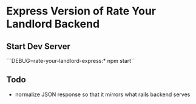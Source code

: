 # Express Version of Rate Your Landlord Backend

## Start Dev Server

```DEBUG=rate-your-landlord-express:* npm start``

## Todo

- normalize JSON response so that it mirrors what rails backend serves
  